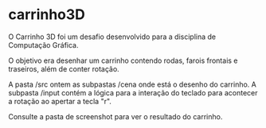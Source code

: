 # carrinho3D
 
O Carrinho 3D foi um desafio desenvolvido para a disciplina de Computação Gráfica. 

O objetivo era desenhar um carrinho contendo rodas, farois frontais e traseiros, além de conter rotação.

A pasta /src ontem as subpastas /cena onde está o desenho do carrinho. A subpasta /input contém a lógica para a interação do teclado para acontecer a rotação ao apertar a tecla "r". 

Consulte a pasta de screenshot para ver o resultado do carrinho.

